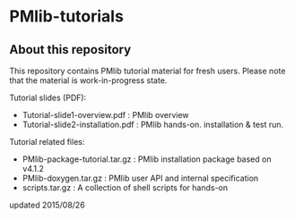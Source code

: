 PMlib-tutorials
=============
About this repository
--------------------
This repository contains PMlib tutorial material for fresh users.
Please note that the material is work-in-progress state.

Tutorial slides (PDF):
- Tutorial-slide1-overview.pdf : PMlib overview
- Tutorial-slide2-installation.pdf : PMlib hands-on. installation & test run.

Tutorial related files:
- PMlib-package-tutorial.tar.gz  : PMlib installation package based on v4.1.2
- PMlib-doxygen.tar.gz 	 : PMlib user API and internal specification
- scripts.tar.gz	 : A collection of shell scripts for hands-on

updated 2015/08/26

